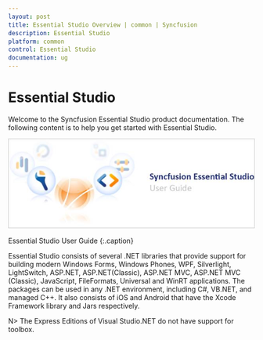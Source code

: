 ```yaml
---
layout: post
title: Essential Studio Overview | common | Syncfusion
description: Essential Studio
platform: common
control: Essential Studio
documentation: ug
---
```


# Essential Studio

Welcome to the Syncfusion Essential Studio product documentation. The following content is to help you get started with Essential Studio.

![](Terminology_images/Essential-Studio_img1.png)

Essential Studio User Guide
{:.caption}

Essential Studio consists of several .NET libraries that provide support for building modern Windows Forms, Windows Phones, WPF, Silverlight, LightSwitch, ASP.NET, ASP.NET(Classic), ASP.NET MVC, ASP.NET MVC (Classic), JavaScript, FileFormats, Universal and WinRT applications. The packages can be used in any .NET environment, including C#, VB.NET, and managed C++. It also consists of iOS and Android that have the Xcode Framework library and Jars respectively. 

 N> The Express Editions of Visual Studio.NET do not have support for toolbox.